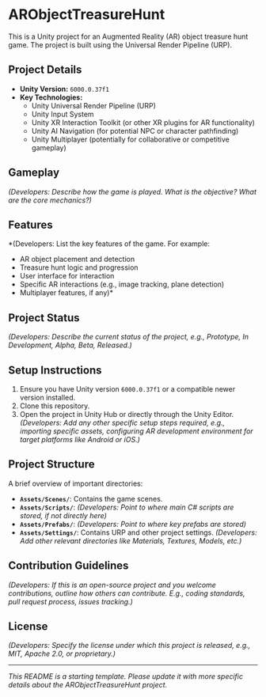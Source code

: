 # ARObjectTreasureHunt

This is a Unity project for an Augmented Reality (AR) object treasure hunt game. The project is built using the Universal Render Pipeline (URP).

## Project Details

- **Unity Version:** `6000.0.37f1`
- **Key Technologies:**
    - Unity Universal Render Pipeline (URP)
    - Unity Input System
    - Unity XR Interaction Toolkit (or other XR plugins for AR functionality)
    - Unity AI Navigation (for potential NPC or character pathfinding)
    - Unity Multiplayer (potentially for collaborative or competitive gameplay)

## Gameplay

*(Developers: Describe how the game is played. What is the objective? What are the core mechanics?)*

## Features

*(Developers: List the key features of the game. For example:
- AR object placement and detection
- Treasure hunt logic and progression
- User interface for interaction
- Specific AR interactions (e.g., image tracking, plane detection)
- Multiplayer features, if any)*

## Project Status

*(Developers: Describe the current status of the project, e.g., Prototype, In Development, Alpha, Beta, Released.)*

## Setup Instructions

1. Ensure you have Unity version `6000.0.37f1` or a compatible newer version installed.
2. Clone this repository.
3. Open the project in Unity Hub or directly through the Unity Editor.
*(Developers: Add any other specific setup steps required, e.g., importing specific assets, configuring AR development environment for target platforms like Android or iOS.)*

## Project Structure

A brief overview of important directories:

- **`Assets/Scenes/`**: Contains the game scenes.
- **`Assets/Scripts/`**: *(Developers: Point to where main C# scripts are stored, if not directly here)*
- **`Assets/Prefabs/`**: *(Developers: Point to where key prefabs are stored)*
- **`Assets/Settings/`**: Contains URP and other project settings.
*(Developers: Add other relevant directories like Materials, Textures, Models, etc.)*

## Contribution Guidelines

*(Developers: If this is an open-source project and you welcome contributions, outline how others can contribute. E.g., coding standards, pull request process, issues tracking.)*

## License

*(Developers: Specify the license under which this project is released, e.g., MIT, Apache 2.0, or proprietary.)*

---

*This README is a starting template. Please update it with more specific details about the ARObjectTreasureHunt project.*
